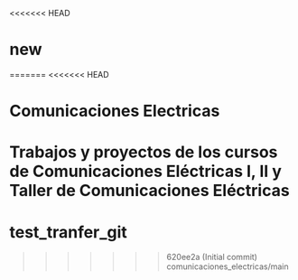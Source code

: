 <<<<<<< HEAD
# new
=======
<<<<<<< HEAD
# Comunicaciones Electricas
Trabajos y proyectos de los cursos de Comunicaciones Eléctricas I, II y Taller de Comunicaciones Eléctricas
=======
# test_tranfer_git
>>>>>>> 620ee2a (Initial commit)
>>>>>>> comunicaciones_electricas/main
